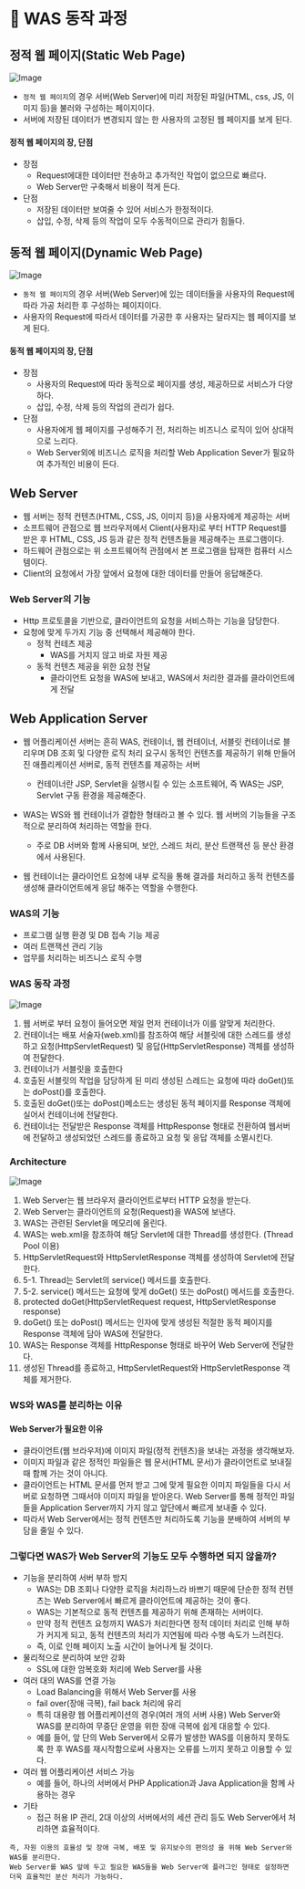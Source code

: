 # 🥕 WAS 동작 과정


## 정적 웹 페이지(Static Web Page)
![Image](https://github.com/user-attachments/assets/87674e6d-0b9d-46de-a19b-2e27d5ac0ec7)

- ```정적 웹 페이지```의 경우 서버(Web Server)에 미리 저장된 파일(HTML, css, JS, 이미지 등)을 불러와 구성하는 페이지이다.
- 서버에 저장된 데이터가 변경되지 않는 한 사용자의 고정된 웹 페이지를 보게 된다.

#### 정적 웹 페이지의 장, 단점
- 장점
  - Request에대한 데이터만 전송하고 추가적인 작업이 없으므로 빠르다.
  - Web Server만 구축해서 비용이 적게 든다.
- 단점
  - 저장된 데이터만 보여줄 수 있어 서비스가 한정적이다.
  - 삽입, 수정, 삭제 등의 작업이 모두 수동적이므로 관리가 힘들다.

## 동적 웹 페이지(Dynamic Web Page)
![Image](https://github.com/user-attachments/assets/67206bd9-e855-471d-9ffe-1c7ca2b09e37)

- ```동적 웹 페이지```의 경우 서버(Web Server)에 있는 데이터들을 사용자의 Request에 따라 가공 처리한 후 구성하는 페이지이다.
- 사용자의 Request에 따라서 데이터를 가공한 후 사용자는 달라지는 웹 페이지를 보게 된다.

#### 동적 웹 페이지의 장, 단점
- 장점
  - 사용자의 Request에 따라 동적으로 페이지를 생성, 제공하므로 서비스가 다양하다.
  - 삽입, 수정, 삭제 등의 작업의 관리가 쉽다.
- 단점
  - 사용자에게 웹 페이지를 구성해주기 전, 처리하는 비즈니스 로직이 있어 상대적으로 느리다.
  - Web Server외에 비즈니스 로직을 처리할 Web Application Sever가 필요하여 추가적인 비용이 든다.


## Web Server
- 웹 서버는 정적 컨텐츠(HTML, CSS, JS, 이미지 등)을 사용자에게 제공하는 서버
- 소프트웨어 관점으로 웹 브라우저에서 Client(사용자)로 부터 HTTP Request를 받은 후 HTML, CSS, JS 등과 같은 정적 컨텐츠들을 제공해주는 프로그램이다.
- 하드웨어 관점으로는 위 소프트웨어적 관점에서 본 프로그램을 탑재한 컴퓨터 시스템이다.
- Client의 요청에서 가장 앞에서 요청에 대한 데이터를 만들어 응답해준다.

### Web Server의 기능
- Http 프로토콜을 기반으로, 클라이언트의 요청을 서비스하는 기능을 담당한다.
- 요청에 맞게 두가지 기능 중 선택해서 제공해야 한다.
  - 정적 컨테츠 제공
    - WAS를 거치지 않고 바로 자원 제공
  - 동적 컨텐츠 제공을 위한 요청 전달
    - 클라이언트 요청을 WAS에 보내고, WAS에서 처리한 결과를 클라이언트에게 전달

## Web Application Server
- 웹 어플리케이션 서버는 흔히 WAS, 컨테이너, 웹 컨테이너, 서블릿 컨테이너로 블리우며 DB 조회 및 다양한 로직 처리 요구시 동적인 컨텐츠를 제공하기 위해 만들어진 애플리케이션 서버로, 동적 컨텐츠를 제공하는 서버
  - 컨테이너란 JSP, Servlet을 실행시킬 수 있는 소프트웨어, 즉 WAS는 JSP, Servlet 구동 환경을 제공해준다.

- WAS는 WS와 웹 컨테이너가 결합한 형태라고 볼 수 있다. 웹 서버의 기능들을 구조적으로 분리하여 처리하는 역할을 한다.
  - 주로 DB 서버와 함께 사용되며, 보안, 스레드 처리, 분산 트랜잭션 등 분산 환경에서 사용된다.

- 웹 컨테이너는 클라이언트 요청에 내부 로직을 통해 결과를 처리하고 동적 컨텐츠를 생성해 클라이언트에게 응답 해주는 역할을 수행한다.

### WAS의 기능
- 프로그램 실행 환경 및 DB 접속 기능 제공
- 여러 트랜잭션 관리 기능
- 업무를 처리하는 비즈니스 로직 수행

### WAS 동작 과정
![Image](https://github.com/user-attachments/assets/ad5b4c1a-0b91-420f-9765-93c33ec3a01d)
1. 웹 서버로 부터 요청이 들어오면 제일 먼저 컨테이너가 이를 알맞게 처리한다.
2. 컨테이너는 배포 서술자(web.xml)를 참조하여 해당 서블릿에 대한 스레드를 생성하고 요청(HttpServletRequest) 및 응답(HttpServletResponse) 객체를 생성하여 전달한다.
3. 컨테이너가 서블릿을 호출한다
4. 호출된 서블릿의 작업을 담당하게 된 미리 생성된 스레드는 요청에 따라 doGet()또는 doPost()를 호출한다.
5. 호출된 doGet()또는 doPost()메소드는 생성된 동적 페이지를 Response 객체에 실어서 컨테이너에 전달한다.
6. 컨테이너는 전달받은 Response 객체를 HttpResponse 형태로 전환하여 웹서버에 전달하고 생성되었던 스레드를 종료하고 요청 및 응답 객체를 소멸시킨다.


### Architecture
![Image](https://github.com/user-attachments/assets/1ca494f5-b1a3-4fd2-91ee-33845291c58b)

1. Web Server는 웹 브라우저 클라이언트로부터 HTTP 요청을 받는다.
2. Web Server는 클라이언트의 요청(Request)을 WAS에 보낸다.
3. WAS는 관련된 Servlet을 메모리에 올린다.
4. WAS는 web.xml을 참조하여 해당 Servlet에 대한 Thread를 생성한다. (Thread Pool 이용)
5. HttpServletRequest와 HttpServletResponse 객체를 생성하여 Servlet에 전달한다.
6. 5-1. Thread는 Servlet의 service() 메서드를 호출한다.
7. 5-2. service() 메서드는 요청에 맞게 doGet() 또는 doPost() 메서드를 호출한다.
8. protected doGet(HttpServletRequest request, HttpServletResponse response)
9. doGet() 또는 doPost() 메서드는 인자에 맞게 생성된 적절한 동적 페이지를 Response 객체에 담아 WAS에 전달한다.
10. WAS는 Response 객체를 HttpResponse 형태로 바꾸어 Web Server에 전달한다.
11. 생성된 Thread를 종료하고, HttpServletRequest와 HttpServletResponse 객체를 제거한다.


### WS와 WAS를 분리하는 이유
#### Web Server가 필요한 이유
- 클라이언트(웹 브라우저)에 이미지 파일(정적 컨텐츠)을 보내는 과정을 생각해보자.
- 이미지 파일과 같은 정적인 파일들은 웹 문서(HTML 문서)가 클라이언트로 보내질 때 함께 가는 것이 아니다.
- 클라이언트는 HTML 문서를 먼저 받고 그에 맞게 필요한 이미지 파일들을 다시 서버로 요청하면 그때서야 이미지 파일을 받아온다.
Web Server를 통해 정적인 파일들을 Application Server까지 가지 않고 앞단에서 빠르게 보내줄 수 있다.
- 따라서 Web Server에서는 정적 컨텐츠만 처리하도록 기능을 분배하여 서버의 부담을 줄일 수 있다.


### 그렇다면 WAS가 Web Server의 기능도 모두 수행하면 되지 않을까?
- 기능을 분리하여 서버 부하 방지
  - WAS는 DB 조회나 다양한 로직을 처리하느라 바쁘기 때문에 단순한 정적 컨텐츠는 Web Server에서 빠르게 클라이언트에 제공하는 것이 좋다.
  - WAS는 기본적으로 동적 컨텐츠를 제공하기 위해 존재하는 서버이다.
  - 만약 정적 컨텐츠 요청까지 WAS가 처리한다면 정적 데이터 처리로 인해 부하가 커지게 되고, 동적 컨텐츠의 처리가 지연됨에 따라 수행 속도가 느려진다.
  - 즉, 이로 인해 페이지 노출 시간이 늘어나게 될 것이다.
- 물리적으로 분리하여 보안 강화
  - SSL에 대한 암복호화 처리에 Web Server를 사용
- 여러 대의 WAS를 연결 가능
  - Load Balancing을 위해서 Web Server를 사용
  - fail over(장애 극복), fail back 처리에 유리
  - 특히 대용량 웹 어플리케이션의 경우(여러 개의 서버 사용) Web Server와 WAS를 분리하여 무중단 운영을 위한 장애 극복에 쉽게 대응할 수 있다.
  - 예를 들어, 앞 단의 Web Server에서 오류가 발생한 WAS를 이용하지 못하도록 한 후 WAS를 재시작함으로써 사용자는 오류를 느끼지 못하고 이용할 수 있다.
- 여러 웹 어플리케이션 서비스 가능
  - 예를 들어, 하나의 서버에서 PHP Application과 Java Application을 함께 사용하는 경우
- 기타
  - 접근 허용 IP 관리, 2대 이상의 서버에서의 세션 관리 등도 Web Server에서 처리하면 효율적이다.

```
즉, 자원 이용의 효율성 및 장애 극복, 배포 및 유지보수의 편의성 을 위해 Web Server와 WAS를 분리한다.
Web Server를 WAS 앞에 두고 필요한 WAS들을 Web Server에 플러그인 형태로 설정하면 더욱 효율적인 분산 처리가 가능하다.
```
